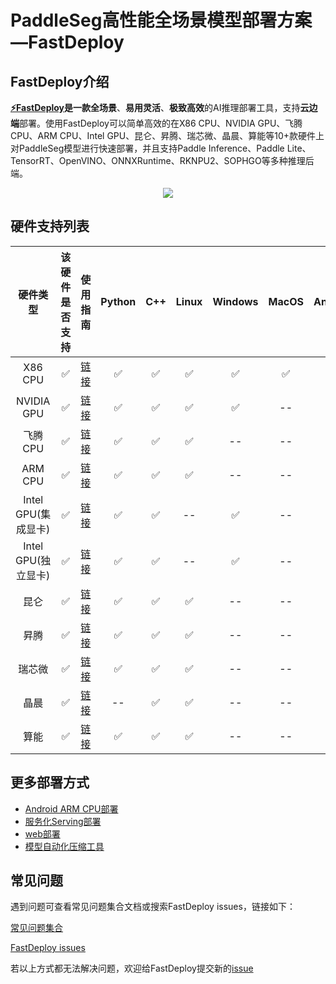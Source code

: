 # PaddleSeg高性能全场景模型部署方案—FastDeploy

## FastDeploy介绍

**[⚡️FastDeploy](https://github.com/PaddlePaddle/FastDeploy)**是一款**全场景**、**易用灵活**、**极致高效**的AI推理部署工具，支持**云边端**部署。使用FastDeploy可以简单高效的在X86 CPU、NVIDIA GPU、飞腾CPU、ARM CPU、Intel GPU、昆仑、昇腾、瑞芯微、晶晨、算能等10+款硬件上对PaddleSeg模型进行快速部署，并且支持Paddle Inference、Paddle Lite、TensorRT、OpenVINO、ONNXRuntime、RKNPU2、SOPHGO等多种推理后端。

<div align="center">
    
<img src="https://user-images.githubusercontent.com/54695910/213087733-7f2ea97b-baa4-4b0d-9b71-202ff6032a30.png" >
    
</div>  

## 硬件支持列表

|硬件类型|该硬件是否支持|使用指南|Python|C++|Linux|Windows|MacOS|Android|
|:---:|:---:|:---:|:---:|:---:|:---:|:---:|:---:|:---:|
|X86 CPU|✅|[链接](cpu-gpu)|✅|✅|✅|✅|✅|--|
|NVIDIA GPU|✅|[链接](cpu-gpu)|✅|✅|✅|✅|--|--|   
|飞腾CPU|✅|[链接](cpu-gpu)|✅|✅|✅|--|--|--|    
|ARM CPU|✅|[链接](cpu-gpu)|✅|✅|✅|--|--|✅|    
|Intel GPU(集成显卡)|✅|[链接](cpu-gpu)|✅|✅|--|✅|--|--|   
|Intel GPU(独立显卡)|✅|[链接](cpu-gpu)|✅|✅|--|✅|--|--|     
|昆仑|✅|[链接](kunlun)|✅|✅|✅|--|--|--|     
|昇腾|✅|[链接](ascend)|✅|✅|✅|--|--|--|      
|瑞芯微|✅|[链接](rockchip)|✅|✅|✅|--|--|--|     
|晶晨|✅|[链接](amlogic)|--|✅|✅|--|--|--|      
|算能|✅|[链接](sophgo)|✅|✅|✅|--|--|--|      

## 更多部署方式

- [Android ARM CPU部署](android)
- [服务化Serving部署](serving)
- [web部署](web)
- [模型自动化压缩工具](quantize)


## 常见问题

遇到问题可查看常见问题集合文档或搜索FastDeploy issues，链接如下：

[常见问题集合](https://github.com/PaddlePaddle/FastDeploy/tree/develop/docs/cn/faq)

[FastDeploy issues](https://github.com/PaddlePaddle/FastDeploy/issues)

若以上方式都无法解决问题，欢迎给FastDeploy提交新的[issue](https://github.com/PaddlePaddle/FastDeploy/issues)
